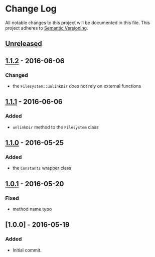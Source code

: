 # Change Log
All notable changes to this project will be documented in this file.
This project adheres to [Semantic Versioning](http://semver.org/).

## [Unreleased][unreleased]

## [1.1.2] - 2016-06-06
### Changed
- the `Filesystem::unlinkDir` does not rely on external functions

## [1.1.1] - 2016-06-06
### Added
- `unlinkDir` method to the `Filesystem` class

## [1.1.0] - 2016-05-25
### Added
- the `Constants` wrapper class

## [1.0.1] - 2016-05-20
### Fixed
- method name typo

## [1.0.0] - 2016-05-19
### Added
- Initial commit.

[unreleased]: https://github.com/lucatume/wp-browser-commons/compare/1.1.1...HEAD
[1.1.2]: https://github.com/lucatume/wp-browser-commons/compare/1.1.1...1.1.2
[1.1.1]: https://github.com/lucatume/wp-browser-commons/compare/1.1.0...1.1.1
[1.1.0]: https://github.com/lucatume/wp-browser-commons/compare/1.0.1...1.1.0
[1.0.1]: https://github.com/lucatume/wp-browser-commons/compare/1.0.0...1.0.1

